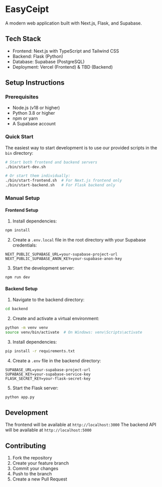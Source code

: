 # EasyCeipt

A modern web application built with Next.js, Flask, and Supabase.

## Tech Stack

- Frontend: Next.js with TypeScript and Tailwind CSS
- Backend: Flask (Python)
- Database: Supabase (PostgreSQL)
- Deployment: Vercel (Frontend) & TBD (Backend)

## Setup Instructions

### Prerequisites
- Node.js (v18 or higher)
- Python 3.8 or higher
- npm or yarn
- A Supabase account

### Quick Start
The easiest way to start development is to use our provided scripts in the `bin` directory:

```bash
# Start both frontend and backend servers
./bin/start-dev.sh

# Or start them individually:
./bin/start-frontend.sh  # For Next.js frontend only
./bin/start-backend.sh   # For Flask backend only
```

### Manual Setup

#### Frontend Setup
1. Install dependencies:
```bash
npm install
```

2. Create a `.env.local` file in the root directory with your Supabase credentials:
```
NEXT_PUBLIC_SUPABASE_URL=your-supabase-project-url
NEXT_PUBLIC_SUPABASE_ANON_KEY=your-supabase-anon-key
```

3. Start the development server:
```bash
npm run dev
```

#### Backend Setup
1. Navigate to the backend directory:
```bash
cd backend
```

2. Create and activate a virtual environment:
```bash
python -m venv venv
source venv/bin/activate  # On Windows: venv\Scripts\activate
```

3. Install dependencies:
```bash
pip install -r requirements.txt
```

4. Create a `.env` file in the backend directory:
```
SUPABASE_URL=your-supabase-project-url
SUPABASE_KEY=your-supabase-service-key
FLASK_SECRET_KEY=your-flask-secret-key
```

5. Start the Flask server:
```bash
python app.py
```

## Development

The frontend will be available at `http://localhost:3000`
The backend API will be available at `http://localhost:5000`

## Contributing

1. Fork the repository
2. Create your feature branch
3. Commit your changes
4. Push to the branch
5. Create a new Pull Request
